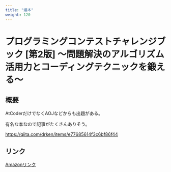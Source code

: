 ```yaml
---
title: "蟻本"
weight: 120
---
```

# プログラミングコンテストチャレンジブック [第2版] ～問題解決のアルゴリズム活用力とコーディングテクニックを鍛える～

## 概要
AtCoderだけでなくAOJなどからも出題がある。

有名な本なので記事がたくさんありそう。

https://qiita.com/drken/items/e77685614f3c6bf86f44
## リンク
[Amazonリンク](https://amzn.asia/d/cfd6QaV)